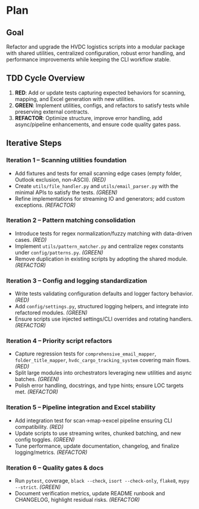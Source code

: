 # Plan

## Goal
Refactor and upgrade the HVDC logistics scripts into a modular package with shared utilities, centralized configuration, robust error handling, and performance improvements while keeping the CLI workflow stable.

## TDD Cycle Overview
1. **RED**: Add or update tests capturing expected behaviors for scanning, mapping, and Excel generation with new utilities.
2. **GREEN**: Implement utilities, configs, and refactors to satisfy tests while preserving external contracts.
3. **REFACTOR**: Optimize structure, improve error handling, add async/pipeline enhancements, and ensure code quality gates pass.

## Iterative Steps

### Iteration 1 – Scanning utilities foundation
- Add fixtures and tests for email scanning edge cases (empty folder, Outlook exclusion, non-ASCII). *(RED)*
- Create `utils/file_handler.py` and `utils/email_parser.py` with the minimal APIs to satisfy the tests. *(GREEN)*
- Refine implementations for streaming IO and generators; add custom exceptions. *(REFACTOR)*

### Iteration 2 – Pattern matching consolidation
- Introduce tests for regex normalization/fuzzy matching with data-driven cases. *(RED)*
- Implement `utils/pattern_matcher.py` and centralize regex constants under `config/patterns.py`. *(GREEN)*
- Remove duplication in existing scripts by adopting the shared module. *(REFACTOR)*

### Iteration 3 – Config and logging standardization
- Write tests validating configuration defaults and logger factory behavior. *(RED)*
- Add `config/settings.py`, structured logging helpers, and integrate into refactored modules. *(GREEN)*
- Ensure scripts use injected settings/CLI overrides and rotating handlers. *(REFACTOR)*

### Iteration 4 – Priority script refactors
- Capture regression tests for `comprehensive_email_mapper`, `folder_title_mapper`, `hvdc_cargo_tracking_system` covering main flows. *(RED)*
- Split large modules into orchestrators leveraging new utilities and async batches. *(GREEN)*
- Polish error handling, docstrings, and type hints; ensure LOC targets met. *(REFACTOR)*

### Iteration 5 – Pipeline integration and Excel stability
- Add integration test for scan→map→excel pipeline ensuring CLI compatibility. *(RED)*
- Update scripts to use streaming writes, chunked batching, and new config toggles. *(GREEN)*
- Tune performance, update documentation, changelog, and finalize logging/metrics. *(REFACTOR)*

### Iteration 6 – Quality gates & docs
- Run `pytest`, coverage, `black --check`, `isort --check-only`, `flake8`, `mypy --strict`. *(GREEN)*
- Document verification metrics, update README runbook and CHANGELOG, highlight residual risks. *(REFACTOR)*

